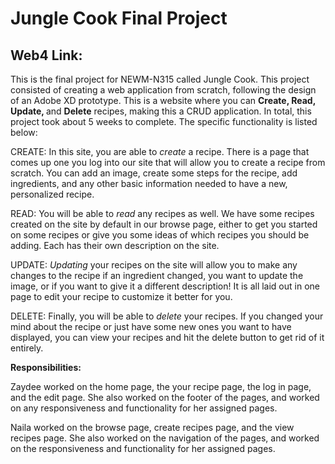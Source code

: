 # Jungle Cook Final Project

## Web4 Link:

This is the final project for NEWM-N315 called Jungle Cook. This project consisted of creating a web application from scratch, following the design of an Adobe XD prototype. This is a website where you can <strong>Create, Read, Update, </strong> and <strong> Delete</strong> recipes, making this a CRUD application. In total, this project took about 5 weeks to complete. The specific functionality is listed below:

CREATE:
In this site, you are able to <i>create</i> a recipe. There is a page that comes up one you log into our site that will allow you to create a recipe from scratch. You can add an image, create some steps for the recipe, add ingredients, and any other basic information needed to have a new, personalized recipe.

READ:
You will be able to <i>read</i> any recipes as well. We have some recipes created on the site by default in our browse page, either to get you started on some recipes or give you some ideas of which recipes you should be adding. Each has their own description on the site.

UPDATE:
<i>Updating</i> your recipes on the site will allow you to make any changes to the recipe if an ingredient changed, you want to update the image, or if you want to give it a different description! It is all laid out in one page to edit your recipe to customize it better for you.

DELETE:
Finally, you will be able to <i>delete</i> your recipes. If you changed your mind about the recipe or just have some new ones you want to have displayed, you can view your recipes and hit the delete button to get rid of it entirely.

<strong>Responsibilities:</strong>

Zaydee worked on the home page, the your recipe page, the log in page, and the edit page. She also worked on the footer of the pages, and worked on any responsiveness and functionality for her assigned pages.

Naila worked on the browse page, create recipes page, and the view recipes page. She also worked on the navigation of the pages, and worked on the responsiveness and functionality for her assigned pages.
